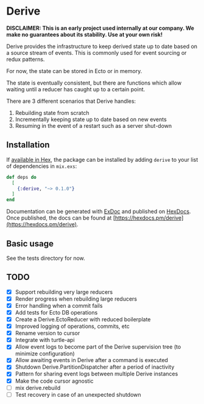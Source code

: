 # Derive

**DISCLAIMER: This is an early project used internally at our company. We make no guarantees about its stability. Use at your own risk!**

Derive provides the infrastructure to keep derived state up to date based on a source stream of events.
This is commonly used for event sourcing or redux patterns.

For now, the state can be stored in Ecto or in memory.

The state is eventually consistent, but there are functions which allow waiting until a reducer has caught up
to a certain point.

There are 3 different scenarios that Derive handles:

1. Rebuilding state from scratch
2. Incrementally keeping state up to date based on new events
3. Resuming in the event of a restart such as a server shut-down

## Installation

If [available in Hex](https://hex.pm/docs/publish), the package can be installed
by adding `derive` to your list of dependencies in `mix.exs`:

```elixir
def deps do
  [
    {:derive, "~> 0.1.0"}
  ]
end
```

Documentation can be generated with [ExDoc](https://github.com/elixir-lang/ex_doc)
and published on [HexDocs](https://hexdocs.pm). Once published, the docs can
be found at [https://hexdocs.pm/derive](https://hexdocs.pm/derive).

## Basic usage

See the tests directory for now.

## TODO

- [x] Support rebuilding very large reducers
- [x] Render progress when rebuilding large reducers
- [x] Error handling when a commit fails
- [x] Add tests for Ecto DB operations
- [x] Create a Derive.EctoReducer with reduced boilerplate
- [x] Improved logging of operations, commits, etc
- [x] Rename version to cursor
- [x] Integrate with turtle-api
- [x] Allow event logs to become part of the Derive supervision tree (to minimize configuration)
- [x] Allow awaiting events in Derive after a command is executed
- [x] Shutdown Derive.PartitionDispatcher after a period of inactivity
- [x] Pattern for sharing event logs between multiple Derive instances
- [x] Make the code cursor agnostic
- [ ] mix derive.rebuild
- [ ] Test recovery in case of an unexpected shutdown
